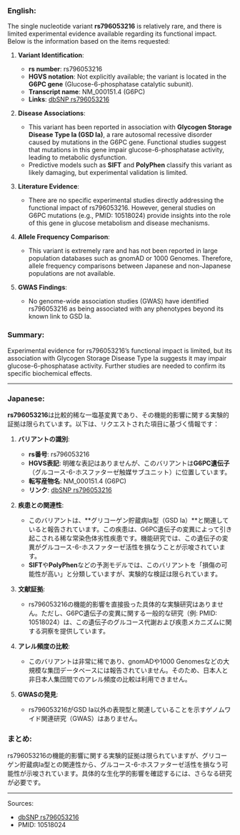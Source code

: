 ### English:
The single nucleotide variant **rs796053216** is relatively rare, and there is limited experimental evidence available regarding its functional impact. Below is the information based on the items requested:

1. **Variant Identification**:
   - **rs number**: rs796053216
   - **HGVS notation**: Not explicitly available; the variant is located in the **G6PC gene** (Glucose-6-phosphatase catalytic subunit).
   - **Transcript name**: NM_000151.4 (G6PC)
   - **Links**: [dbSNP rs796053216](https://www.ncbi.nlm.nih.gov/snp/rs796053216)

2. **Disease Associations**:
   - This variant has been reported in association with **Glycogen Storage Disease Type Ia (GSD Ia)**, a rare autosomal recessive disorder caused by mutations in the G6PC gene. Functional studies suggest that mutations in this gene impair glucose-6-phosphatase activity, leading to metabolic dysfunction.
   - Predictive models such as **SIFT** and **PolyPhen** classify this variant as likely damaging, but experimental validation is limited.

3. **Literature Evidence**:
   - There are no specific experimental studies directly addressing the functional impact of rs796053216. However, general studies on G6PC mutations (e.g., PMID: 10518024) provide insights into the role of this gene in glucose metabolism and disease mechanisms.

4. **Allele Frequency Comparison**:
   - This variant is extremely rare and has not been reported in large population databases such as gnomAD or 1000 Genomes. Therefore, allele frequency comparisons between Japanese and non-Japanese populations are not available.

5. **GWAS Findings**:
   - No genome-wide association studies (GWAS) have identified rs796053216 as being associated with any phenotypes beyond its known link to GSD Ia.

### Summary:
Experimental evidence for rs796053216’s functional impact is limited, but its association with Glycogen Storage Disease Type Ia suggests it may impair glucose-6-phosphatase activity. Further studies are needed to confirm its specific biochemical effects.

---

### Japanese:
**rs796053216**は比較的稀な一塩基変異であり、その機能的影響に関する実験的証拠は限られています。以下は、リクエストされた項目に基づく情報です：

1. **バリアントの識別**:
   - **rs番号**: rs796053216
   - **HGVS表記**: 明確な表記はありませんが、このバリアントは**G6PC遺伝子**（グルコース-6-ホスファターゼ触媒サブユニット）に位置しています。
   - **転写産物名**: NM_000151.4 (G6PC)
   - **リンク**: [dbSNP rs796053216](https://www.ncbi.nlm.nih.gov/snp/rs796053216)

2. **疾患との関連性**:
   - このバリアントは、**グリコーゲン貯蔵病Ia型（GSD Ia）**と関連していると報告されています。この疾患は、G6PC遺伝子の変異によって引き起こされる稀な常染色体劣性疾患です。機能研究では、この遺伝子の変異がグルコース-6-ホスファターゼ活性を損なうことが示唆されています。
   - **SIFT**や**PolyPhen**などの予測モデルでは、このバリアントを「損傷の可能性が高い」と分類していますが、実験的な検証は限られています。

3. **文献証拠**:
   - rs796053216の機能的影響を直接扱った具体的な実験研究はありません。ただし、G6PC遺伝子の変異に関する一般的な研究（例: PMID: 10518024）は、この遺伝子のグルコース代謝および疾患メカニズムに関する洞察を提供しています。

4. **アレル頻度の比較**:
   - このバリアントは非常に稀であり、gnomADや1000 Genomesなどの大規模な集団データベースには報告されていません。そのため、日本人と非日本人集団間でのアレル頻度の比較は利用できません。

5. **GWASの発見**:
   - rs796053216がGSD Ia以外の表現型と関連していることを示すゲノムワイド関連研究（GWAS）はありません。

### まとめ:
rs796053216の機能的影響に関する実験的証拠は限られていますが、グリコーゲン貯蔵病Ia型との関連性から、グルコース-6-ホスファターゼ活性を損なう可能性が示唆されています。具体的な生化学的影響を確認するには、さらなる研究が必要です。

--- 
Sources:
- [dbSNP rs796053216](https://www.ncbi.nlm.nih.gov/snp/rs796053216)
- PMID: 10518024